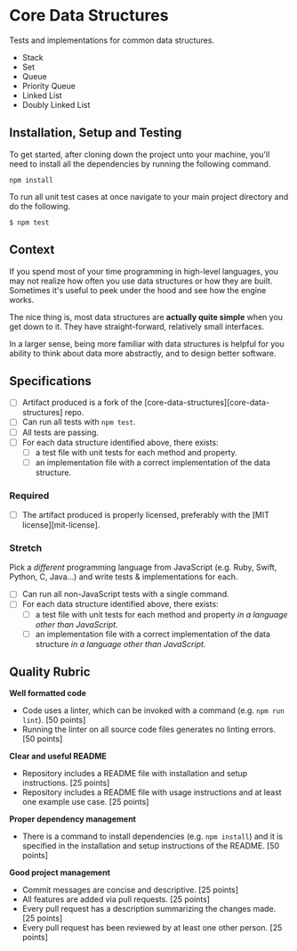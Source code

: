 # Core Data Structures

Tests and implementations for common data structures.

* Stack
* Set
* Queue
* Priority Queue
* Linked List
* Doubly Linked List


## Installation, Setup and Testing

To get started, after cloning down the project unto your machine, you'll need to install all the dependencies by running the following command.

```
npm install
```

To run all unit test cases at once navigate to your main project directory and do the following.

```
$ npm test
```


## Context

If you spend most of your time programming in high-level languages, you may not realize how often you use data structures or how they are built. Sometimes it's useful to peek under the hood and see how the engine works.

The nice thing is, most data structures are **actually quite simple** when you get down to it. They have straight-forward, relatively small interfaces.

In a larger sense, being more familiar with data structures is helpful for you ability to think about data more abstractly, and to design better software.

## Specifications

- [ ] Artifact produced is a fork of the [core-data-structures][core-data-structures] repo.
- [ ] Can run all tests with `npm test`.
- [ ] All tests are passing.
- [ ] For each data structure identified above, there exists:
  - [ ] a test file with unit tests for each method and property.
  - [ ] an implementation file with a correct implementation of the data structure.

### Required

- [ ] The artifact produced is properly licensed, preferably with the [MIT license][mit-license].

### Stretch

Pick a _different_ programming language from JavaScript (e.g. Ruby, Swift, Python, C, Java...) and write tests & implementations for each.

- [ ] Can run all non-JavaScript tests with a single command.
- [ ] For each data structure identified above, there exists:
  - [ ] a test file with unit tests for each method and property _in a language other than JavaScript_.
  - [ ] an implementation file with a correct implementation of the data structure _in a language other than JavaScript_.

## Quality Rubric

**Well formatted code**
- Code uses a linter, which can be invoked with a command (e.g. `npm run lint`). [50 points]
- Running the linter on all source code files generates no linting errors. [50 points]

**Clear and useful README**
- Repository includes a README file with installation and setup instructions. [25 points]
- Repository includes a README file with usage instructions and at least one example use case. [25 points]

**Proper dependency management**
- There is a command to install dependencies (e.g. `npm install`) and it is specified in the installation and setup instructions of the README. [50 points]

**Good project management**
- Commit messages are concise and descriptive. [25 points]
- All features are added via pull requests. [25 points]
- Every pull request has a description summarizing the changes made. [25 points]
- Every pull request has been reviewed by at least one other person. [25 points]
